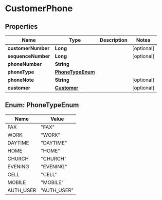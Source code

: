 

# CustomerPhone


## Properties

| Name | Type | Description | Notes |
|------------ | ------------- | ------------- | -------------|
|**customerNumber** | **Long** |  |  [optional] |
|**sequenceNumber** | **Long** |  |  [optional] |
|**phoneNumber** | **String** |  |  |
|**phoneType** | [**PhoneTypeEnum**](#PhoneTypeEnum) |  |  |
|**phoneNote** | **String** |  |  [optional] |
|**customer** | [**Customer**](Customer.md) |  |  [optional] |



## Enum: PhoneTypeEnum

| Name | Value |
|---- | -----|
| FAX | &quot;FAX&quot; |
| WORK | &quot;WORK&quot; |
| DAYTIME | &quot;DAYTIME&quot; |
| HOME | &quot;HOME&quot; |
| CHURCH | &quot;CHURCH&quot; |
| EVENING | &quot;EVENING&quot; |
| CELL | &quot;CELL&quot; |
| MOBILE | &quot;MOBILE&quot; |
| AUTH_USER | &quot;AUTH_USER&quot; |



